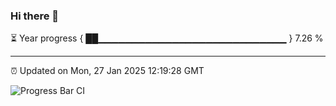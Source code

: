 ### Hi there 👋

⏳ Year progress { ██▁▁▁▁▁▁▁▁▁▁▁▁▁▁▁▁▁▁▁▁▁▁▁▁▁▁▁▁ } 7.26 %

---

⏰ Updated on Mon, 27 Jan 2025 12:19:28 GMT

![Progress Bar CI](https://github.com/Shyam-Makwana/GitHub-Actions-Demo/workflows/Progress%20Bar%20CI/badge.svg)
